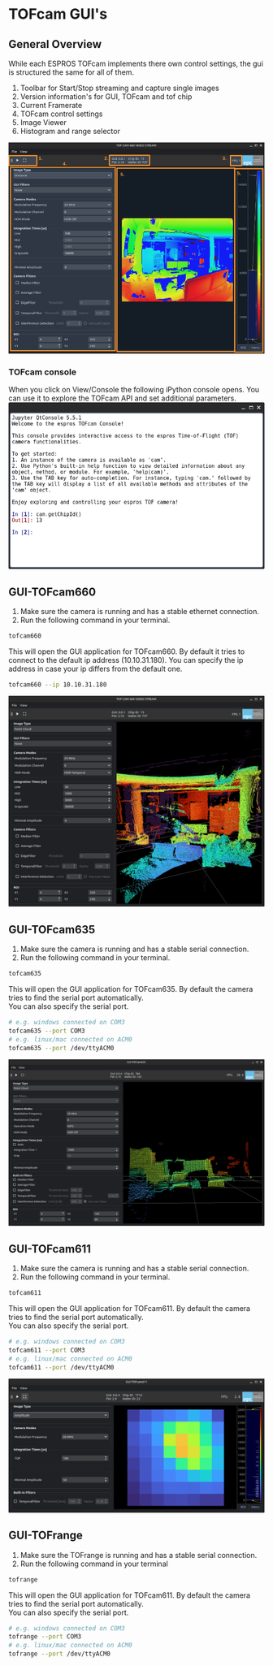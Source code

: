 # TOFcam GUI's
## General Overview
While each ESPROS TOFcam implements there own control settings, the gui is structured the same for all of them. 

1. Toolbar for Start/Stop streaming and capture single images
2. Version information's for GUI, TOFcam and tof chip
3. Current Framerate
4. TOFcam control settings
5. Image Viewer
6. Histogram and range selector

![GUI_Explained](images/gui660_explained.png)

### TOFcam console
When you click on View/Console the following iPython console opens. You can use it to explore the TOFcam API and set additional parameters.
![GUI_Console](images/console_window.png)

## GUI-TOFcam660
1. Make sure the camera is running and has a stable ethernet connection.  
2. Run the following command in your terminal. 
```bash 
tofcam660
```

This will open the GUI application for TOFcam660. By default it tries to connect to the default ip address (10.10.31.180). 
You can specify the ip address in case your ip differs from the default one. 
```bash 
tofcam660 --ip 10.10.31.180
```
![GUI_TOFcam660](images/gui660_pointcloud.png)

## GUI-TOFcam635
1. Make sure the camera is running and has a stable serial connection. 
2. Run the following command in your terminal. 
```bash
tofcam635
```

This will open the GUI application for TOFcam635. By default the camera tries to find the serial port automatically.  
You can also specify the serial port. 
```bash
# e.g. windows connected on COM3
tofcam635 --port COM3
# e.g. linux/mac connected on ACM0
tofcam635 --port /dev/ttyACM0
```

![GUI_TOFcam635](images/gui635_pointcloud.png)

## GUI-TOFcam611
1. Make sure the camera is running and has a stable serial connection. 
2. Run the following command in your terminal. 
```bash
tofcam611
```

This will open the GUI application for TOFcam611. By default the camera tries to find the serial port automatically.  
You can also specify the serial port. 
```bash
# e.g. windows connected on COM3
tofcam611 --port COM3
# e.g. linux/mac connected on ACM0
tofcam611 --port /dev/ttyACM0
```

![GUI_TOFcam611](images/gui611_amplitude.png)

## GUI-TOFrange
1. Make sure the TOFrange is running and has a stable serial connection.
2. Run the following command in your terminal
```bash
tofrange
```

This will open the GUI application for TOFcam611. By default the camera tries to find the serial port automatically.  
You can also specify the serial port. 
```bash
# e.g. windows connected on COM3
tofrange --port COM3
# e.g. linux/mac connected on ACM0
tofrange --port /dev/ttyACM0
```